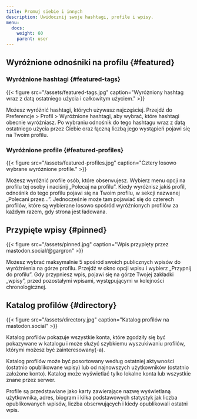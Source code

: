 ```yaml
---
title: Promuj siebie i innych
description: Uwidocznij swoje hashtagi, profile i wpisy.
menu:
  docs:
    weight: 60
    parent: user
---
```


## Wyróżnione odnośniki na profilu {#featured}

### Wyróżnione hashtagi {#featured-tags}

{{< figure src="/assets/featured-tags.jpg" caption="Wyróżniony hashtag wraz z datą ostatniego użycia i całkowitym użyciem." >}}

Możesz wyróżnić hashtagi, których używasz najczęściej. Przejdź do Preferencje &gt; Profil &gt; Wyróżnione hashtagi, aby wybrać, które hashtagi obecnie wyróżniasz. Po wybraniu odnośnik do tego hashtagu wraz z datą ostatniego użycia przez Ciebie oraz łączną liczbą jego wystąpień pojawi się na Twoim profilu.

### Wyróżnione profile {#featured-profiles}

{{< figure src="/assets/featured-profiles.jpg" caption="Cztery losowo wybrane wyróżnione profile." >}}

Możesz wyróżnić profile osób, które obserwujesz. Wybierz menu opcji na profilu tej osoby i naciśnij „Polecaj na profilu”. Kiedy wyróżnisz jakiś profil, odnośnik do tego profilu pojawi się na Twoim profilu, w sekcji nazwanej „Polecani przez…”. Jednocześnie może tam pojawiać się do czterech profilów, które są wybierane losowo spośród wyróżnionych profilów za każdym razem, gdy strona jest ładowana.

## Przypięte wpisy {#pinned}

{{< figure src="/assets/pinned.jpg" caption="Wpis przypięty przez mastodon.social/@gargron" >}}

Możesz wybrać maksymalnie 5 spośród swoich publicznych wpisów do wyróżnienia na górze profilu. Przejdź w okno opcji wpisu i wybierz „Przypnij do profilu”. Gdy przypniesz wpis, pojawi się na górze Twojej zakładki „wpisy”, przed pozostałymi wpisami, występującymi w kolejności chronologicznej.

## Katalog profilów {#directory}

{{< figure src="/assets/directory.jpg" caption="Katalog profilów na mastodon.social" >}}

Katalog profilów pokazuje wszystkie konta, które zgodziły się być pokazywane w katalogu i może służyć szybkiemu wyszukiwaniu profilów, którymi możesz być zainteresowany(-a).

Katalog profilów może być posortowany według ostatniej aktywności (ostatnio opublikowane wpisy) lub od najnowszych użytkowników (ostatnio założone konto). Katalog może wyświetlać tylko lokalne konta lub wszystkie znane przez serwer.

Profile są przedstawiane jako karty zawierające nazwę wyświetlaną użytkownika, adres, biogram i kilka podstawowych statystyk jak liczba opublikowanych wpisów, liczba obserwujących i kiedy opublikowali ostatni wpis.

